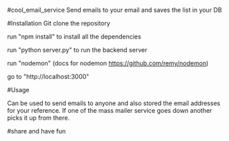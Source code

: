 #cool_email_service
Send emails to your email and saves the list in your DB

#Installation
Git clone the repository

run "npm install" to install all the dependencies

run "python server.py" to run the backend server

run "nodemon"
(docs for nodemon https://github.com/remy/nodemon)

go to "http://localhost:3000"

#Usage

Can be used to send emails to anyone and also stored the email addresses for your reference. If one of the mass mailer service goes down another picks it up from there. 

#share and have fun






